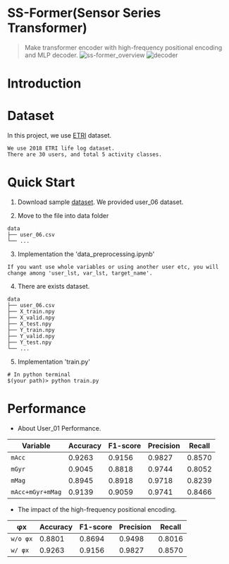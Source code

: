 # SS-Former(Sensor Series Transformer)
> Make transformer encoder with high-frequency positional encoding and MLP decoder.
![ss-former_overview](https://user-images.githubusercontent.com/98331298/231897843-e5542980-6b6d-4de3-87ee-fc77ab7a225c.jpg)
![decoder](https://user-images.githubusercontent.com/98331298/231897806-3496fde7-fd5b-4dfa-899e-7f3e52d029c5.jpg)

# Introduction



# Dataset
In this project, we use [ETRI](https://nanum.etri.re.kr/share/schung1/ETRILifelogDataset2020?lang=ko_KR) dataset.
```
We use 2018 ETRI life log dataset.
There are 30 users, and total 5 activity classes.
```  

# Quick Start
1. Download sample [dataset](). We provided user_06 dataset.
  
2. Move to the file into data folder
```
data
├── user_06.csv
└── ...
```
  
3. Implementation the 'data_preprocessing.ipynb'
```
If you want use whole variables or using another user etc, you will change among 'user_lst, var_lst, target_name'.
```
  
 4. There are exists dataset.
 ```
data
├── user_06.csv
├── X_train.npy
├── X_valid.npy
├── X_test.npy
├── Y_train.npy
├── Y_valid.npy
├── Y_test.npy
└── ...
```
  
5. Implementation 'train.py'
```
# In python terminal
$(your path)> python train.py
```
  
# Performance 
- About User_01 Performance.
  
| Variable | Accuracy | F1-score | Precision | Recall | 
| ------------- | ------------- | ------------- | ------------- | ------------- |
| `mAcc` | 0.9263 | 0.9156 | 0.9827 | 0.8570 |
| `mGyr` | 0.9045 | 0.8818 | 0.9744 | 0.8052 |
| `mMag` | 0.8945 | 0.8918 | 0.9718 | 0.8239 |
| `mAcc+mGyr+mMag` | 0.9139 | 0.9059 | 0.9741 | 0.8466 |

- The impact of the high-frequency positional encoding.
   
| φx | Accuracy | F1-score | Precision | Recall | 
| ------------- | ------------- | ------------- | ------------- | ------------- |
| `w/o φx` | 0.8801 | 0.8694 | 0.9498 | 0.8016 |
| `w/ φx` | 0.9263 | 0.9156 | 0.9827 | 0.8570 |
